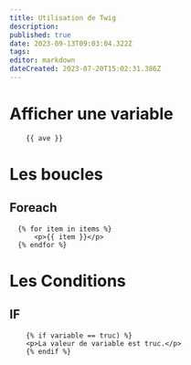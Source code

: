 ```yaml
---
title: Utilisation de Twig
description: 
published: true
date: 2023-09-13T09:03:04.322Z
tags: 
editor: markdown
dateCreated: 2023-07-20T15:02:31.386Z
---
```


# Afficher une variable
```twig
	{{ ave }}
```

# Les boucles
## Foreach
```twig
  {% for item in items %}
      <p>{{ item }}</p>
  {% endfor %}
```
# Les Conditions
## IF
```twig
	{% if variable == truc) %}
    <p>La valeur de variable est truc.</p>
	{% endif %}
```